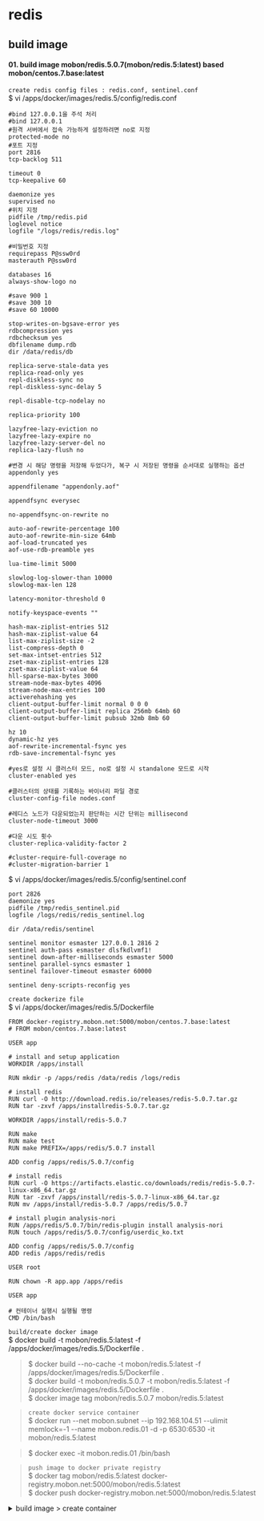 # redis

## build image

#### 01. build image mobon/redis.5.0.7(mobon/redis.5:latest) based mobon/centos.7.base:latest

`create redis config files : redis.conf, sentinel.conf`  
$ vi /apps/docker/images/redis.5/config/redis.conf
```
#bind 127.0.0.1을 주석 처리  
#bind 127.0.0.1
#원격 서버에서 접속 가능하게 설정하려면 no로 지정  
protected-mode no  
#포트 지정  
port 2816
tcp-backlog 511

timeout 0
tcp-keepalive 60

daemonize yes
supervised no
#위치 지정  
pidfile /tmp/redis.pid  
loglevel notice
logfile "/logs/redis/redis.log"  

#비밀번호 지정  
requirepass P@ssw0rd  
masterauth P@ssw0rd  

databases 16
always-show-logo no

#save 900 1
#save 300 10
#save 60 10000

stop-writes-on-bgsave-error yes
rdbcompression yes
rdbchecksum yes
dbfilename dump.rdb
dir /data/redis/db

replica-serve-stale-data yes
replica-read-only yes
repl-diskless-sync no
repl-diskless-sync-delay 5

repl-disable-tcp-nodelay no

replica-priority 100

lazyfree-lazy-eviction no
lazyfree-lazy-expire no
lazyfree-lazy-server-del no
replica-lazy-flush no

#변경 시 해당 명령을 저장해 두었다가, 복구 시 저장된 명령을 순서대로 실행하는 옵션  
appendonly yes  

appendfilename "appendonly.aof"

appendfsync everysec

no-appendfsync-on-rewrite no

auto-aof-rewrite-percentage 100
auto-aof-rewrite-min-size 64mb
aof-load-truncated yes
aof-use-rdb-preamble yes

lua-time-limit 5000

slowlog-log-slower-than 10000
slowlog-max-len 128

latency-monitor-threshold 0

notify-keyspace-events ""

hash-max-ziplist-entries 512
hash-max-ziplist-value 64
list-max-ziplist-size -2
list-compress-depth 0
set-max-intset-entries 512
zset-max-ziplist-entries 128
zset-max-ziplist-value 64
hll-sparse-max-bytes 3000
stream-node-max-bytes 4096
stream-node-max-entries 100
activerehashing yes
client-output-buffer-limit normal 0 0 0
client-output-buffer-limit replica 256mb 64mb 60
client-output-buffer-limit pubsub 32mb 8mb 60

hz 10
dynamic-hz yes
aof-rewrite-incremental-fsync yes
rdb-save-incremental-fsync yes

#yes로 설정 시 클러스터 모드, no로 설정 시 standalone 모드로 시작  
cluster-enabled yes  

#클러스터의 상태를 기록하는 바이너리 파일 경로  
cluster-config-file nodes.conf  

#레디스 노드가 다운되었는지 판단하는 시간 단위는 millisecond  
cluster-node-timeout 3000  

#다운 시도 횟수  
cluster-replica-validity-factor 2  

#cluster-require-full-coverage no
#cluster-migration-barrier 1
```

$ vi /apps/docker/images/redis.5/config/sentinel.conf
```
port 2826
daemonize yes
pidfile /tmp/redis_sentinel.pid  
logfile /logs/redis/redis_sentinel.log  

dir /data/redis/sentinel

sentinel monitor esmaster 127.0.0.1 2816 2  
sentinel auth-pass esmaster dlsfkdlvmf1!  
sentinel down-after-milliseconds esmaster 5000  
sentinel parallel-syncs esmaster 1  
sentinel failover-timeout esmaster 60000

sentinel deny-scripts-reconfig yes
```

`create dockerize file`  
$ vi /apps/docker/images/redis.5/Dockerfile
```
FROM docker-registry.mobon.net:5000/mobon/centos.7.base:latest
# FROM mobon/centos.7.base:latest

USER app

# install and setup application
WORKDIR /apps/install

RUN mkdir -p /apps/redis /data/redis /logs/redis

# install redis
RUN curl -O http://download.redis.io/releases/redis-5.0.7.tar.gz  
RUN tar -zxvf /apps/installredis-5.0.7.tar.gz

WORKDIR /apps/install/redis-5.0.7

RUN make  
RUN make test  
RUN make PREFIX=/apps/redis/5.0.7 install  

ADD config /apps/redis/5.0.7/config

# install redis
RUN curl -O https://artifacts.elastic.co/downloads/redis/redis-5.0.7-linux-x86_64.tar.gz
RUN tar -zxvf /apps/install/redis-5.0.7-linux-x86_64.tar.gz
RUN mv /apps/install/redis-5.0.7 /apps/redis/5.0.7

# install plugin analysis-nori
RUN /apps/redis/5.0.7/bin/redis-plugin install analysis-nori
RUN touch /apps/redis/5.0.7/config/userdic_ko.txt

ADD config /apps/redis/5.0.7/config
ADD redis /apps/redis/redis

USER root

RUN chown -R app.app /apps/redis

USER app

# 컨테이너 실행시 실행될 명령
CMD /bin/bash
```

`build/create docker image`  
$ docker build -t mobon/redis.5:latest -f /apps/docker/images/redis.5/Dockerfile .  
>$ docker build --no-cache -t mobon/redis.5:latest -f /apps/docker/images/redis.5/Dockerfile .  
>$ docker build -t mobon/redis.5.0.7 -t mobon/redis.5:latest -f /apps/docker/images/redis.5/Dockerfile .  
>$ docker image tag mobon/redis.5.0.7 mobon/redis.5:latest

>`create docker service container`  
>$ docker run --net mobon.subnet --ip 192.168.104.51  --ulimit memlock=-1 --name mobon.redis.01 -d -p 6530:6530 -it mobon/redis.5:latest

>$ docker exec -it mobon.redis.01 /bin/bash

>`push image to docker private registry`  
>$ docker tag mobon/redis.5:latest docker-registry.mobon.net:5000/mobon/redis.5:latest  
>$ docker push docker-registry.mobon.net:5000/mobon/redis.5:latest


<details>
<summary>build image > create container</summary>
<div markdown="1">

#### create containers base mobon/centos.7.base:1.1
$ docker run --net mobon.subnet --ip 192.168.104.51  --ulimit memlock=-1 --name redis.5 -d -it docker-registry.mobon.net:5000/mobon/centos.7.base:latest

$ docker exec -it redis.5 /bin/bash

$$ mkdir -p /apps/redis /data/redis /logs/redis

$$ cd /apps/install

$$ curl -O http://download.redis.io/releases/redis-5.0.7.tar.gz  
$$ tar -xvf redis-5.0.7.tar.gz

$$ cd redis-5.0.7

> $$ sudo yum install -y gcc-c++ make  
$$ make  
$$ make test  
$$ make PREFIX=/apps/redis/5.0.7 install  

$$ mkdir -p /apps/redis/instances/esdb01/config /data/redis/ /logs/redis
$$ cp /apps/install/redis-5.0.7/redis.conf /apps/redis/instances/esdb01/config

$$ sed -i -e 's/^always-show-logo yes$/always-show-logo no/' /apps/redis/instances/esdb01/config/redis.conf
$$ sed -i -e 's/^supervised no$/supervised systemd/' /apps/redis/instances/esdb01/config/redis.conf
$$ sed -i -e 's/^dir \.\/$/dir \/data\/redis\/esdb01/' /apps/redis/instances/esdb01/config/redis.conf

$$ sed -i -e 's/^save 900 1$/# save 900 1/' /apps/redis/instances/esdb01/config/redis.conf  
$$ sed -i -e 's/^save 300 10$/# save 300 10/' /apps/redis/instances/esdb01/config/redis.conf  
$$ sed -i -e 's/^save 60 10000$/# save 60 10000/' /apps/redis/instances/esdb01/config/redis.conf

$$ vi /apps/redis/instances/esdb01/config/redis.conf
```
...  
#원격 서버에서 접속 가능하게 설정하려면 no로 지정  
protected-mode no  

tcp-keepalive 60  
loglevel notice  
logfile "/logs/redis/redis_esdb01.log"  
daemonize yes  

#포트 지정  
port 2816  

#bind 127.0.0.1을 주석 처리  
# bind 127.0.0.1  

#비밀번호 지정  
requirepass <password>  
masterauth <password>  

#yes로 설정 시 클러스터 모드, no로 설정 시 standalone 모드로 시작  
cluster-enabled yes  

#클러스터의 상태를 기록하는 바이너리 파일 경로  
cluster-config-file nodes_esdb01.conf  

#레디스 노드가 다운되었는지 판단하는 시간 단위는 millisecond  
cluster-node-timeout 3000  

#다운 시도 횟수  
cluster-replica-validity-factor 2  

#위치 지정  
pidfile /tmp/redis_esdb01.pid  
dbfilename dump-esdb01.rdb

#변경 시 해당 명령을 저장해 두었다가, 복구 시 저장된 명령을 순서대로 실행하는 옵션  
appendonly yes  
...
```

$$ cp /apps/install/redis-5.0.7/sentinel.conf /apps/redis/instances/essentinel01.config
```
...  
port 2826  
dir /data/redis/essentinel01

sentinel monitor esmaster 127.0.0.1 2816 2  
sentinel auth-pass esmaster dlsfkdlvmf1!  
sentinel down-after-milliseconds esmaster 5000  
sentinel parallel-syncs esmaster 1  
sentinel failover-timeout esmaster 60000

daemonize yes  
pidfile /tmp/redis_essentinel01.pid  
logfile /logs/redis/redis_essentinel01.log  
...
```

$$ vi /apps/redis/redis
```
#!/bin/sh  
# redis redis service shell  
# chkconfig: 2345 90 90  
# description: redis  
# processname: redis-server  
# config: $REDIS_CONF  
# pidfile:

REDIS_HOME='/apps/redis/5.0.7'  
REDIS_BASE="/apps/redis/instances"

REDIS_EXEC=$REDIS_HOME/bin/redis-server  
REDIS_CLIEXEC=$REDIS_HOME/bin/redis-cli

INSTANCE_NAMES=(${2-"esdb01" "esdb02" "esdb03"})  
declare -A INSTANCE_PORTS=(["esdb01"]="2816" ["esdb02"]="2817" ["esdb03"]="2818")

serviceCtrl() {  
    # find $MONGO_BASE -mindepth 1 -maxdepth 1 -type d | sort -t '\0' -n | while read instance  
    for instance in "${INSTANCE_NAMES[@]}"  
    do
        PIDFILE=/tmp/redis_${instance}.pid  
        case "$1" in
            start)
                if [ -f $PIDFILE ]  
                then
                    echo "$PIDFILE exists, process is already running or crashed"
                else
                    echo -en "Starting Redis $instance instance...\n"  
                    $REDIS_EXEC $REDIS_BASE/$instance/config/redis.conf
                fi  
                ;;
            stop)
                if [ ! -f $PIDFILE ]  
                then
                    echo "$PIDFILE does not exist, process is not running"
                else
                    PID=$(cat $PIDFILE)  
                    echo -en "Stopping Redis $instance instance...\n"  
                    $REDIS_CLIEXEC -p ${INSTANCE_PORTS[$instance]} -a <password> shutdown  
                    while [ -x /proc/${PID} ]  
                    do
                        echo "Waiting for Redis to shutdown ..."  
                        sleep 1
                    done  
                    echo "Redis $instance stopped"
                fi  
                ;;
        esac
    done
}  
case "$1" in  
    start)
        echo -en "Starting Redis Server...\n"  
        serviceCtrl start  
        echo -e "\n"  
        ;;
        
    stop)
        echo -en "Shutting Down Redis Server...\n"  
        serviceCtrl stop  
        echo -e "\n"  
        ;;
        
    restart)
        $0 stop  
        sleep 5  
        $0 start  
        ;;
    *)
        echo "Usage: $0 {start|stop|restart}"  
        exit 1

esac  
exit 0
```
$$ chmod 755 /apps/redis/redis  

$$ vi /apps/redis/sentinel
```
#!/bin/sh  
# sentinel sentinel service shell  
# chkconfig: 2345 90 90  
# description: sentinel  
# processname: redis-sentinel  
# config: $SENTINEL_CONF  
# pidfile:

REDIS_HOME='/apps/redis/5.0.5'  
REDIS_BASE="/apps/redis/instances"

REDIS_EXEC=$REDIS_HOME/bin/redis-sentinel  
REDIS_CLIEXEC=$REDIS_HOME/bin/redis-cli

INSTANCE_NAMES=(${2-"essentinel01" "essentinel02" "essentinel03"})  
declare -A INSTANCE_PORTS=(["essentinel01"]="2826" ["essentinel02"]="2827" ["essentinel03"]="2828")

serviceCtrl() {  
    # find $MONGO_BASE -mindepth 1 -maxdepth 1 -type d | sort -t '\0' -n | while read instance  
    for instance in "${INSTANCE_NAMES[@]}"  
    do
        PIDFILE=/tmp/redis_${instance}.pid
        case "$1" in
            start)
                if [ -f $PIDFILE ]
                then
                    echo "$PIDFILE exists, process is already running or crashed"
                else
                    echo -en "Starting Redis Sentinel $instance instance...\n"
                    $REDIS_EXEC $REDIS_BASE/$instance/config/sentinel.conf
                fi
                ;;
            stop)
                if [ ! -f $PIDFILE ]
                then
                    echo "$PIDFILE does not exist, process is not running"
                else
                    PID=$(cat $PIDFILE)
                    echo -en "Stopping Redis Sentinel $instance instance...\n"
                    $REDIS_CLIEXEC -p ${INSTANCE_PORTS[$instance]} -a <password> shutdown
                    while [ -x /proc/${PID} ]
                    do
                        echo "Waiting for Redis Sentinel to shutdown ..."
                        sleep 1
                    done
                    echo "Redis Sentinel $instance stopped"
                fi
                ;;
        esac
    done
}  
case "$1" in  
    start)
        echo -en "Starting Redis Sentinel Server...\n"
        serviceCtrl start
        echo -e "\n"
        ;;
        
    stop)
        echo -en "Shutting Down Redis Sentinel Server...\n"
        serviceCtrl stop
        echo -e "\n"
        ;;
        
    restart)
        $0 stop  
        sleep 5  
        $0 start  
        ;;
        
    *)
        echo "Usage: $0 {start|stop|restart}"  
        exit 1

esac  
exit 0
```
$$ chmod 755 /apps/redis/sentinel  

$$ /apps/redis/redis start

#### create image from base.container - mobon/redis.5:latest
$ docker commit -a "sjlee@ruaniz.com" -m "create image from redis.5 container" redis.5 mobon/redis.5:latest

>`push image to docker private registry`  
>$ docker tag mobon/redis.5:latest docker-registry.mobon.net:5000/mobon/redis.5:latest  
>$ docker push docker-registry.mobon.net:5000/mobon/redis.5:latest

</div>
</details>
